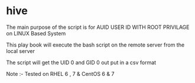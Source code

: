 # hive

The main purpose of the script is for AUID USER ID WITH ROOT PRIVILAGE on LINUX Based System 

This play book will execute the bash script on the remote server from the local server 

The script will get the UID 0 and GID 0 out put in a csv format 


Note :- Tested on RHEL 6 , 7 & CentOS 6 & 7

